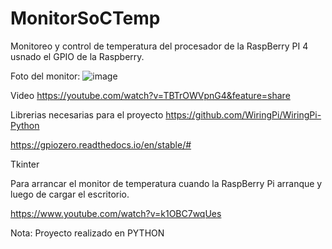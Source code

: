 # MonitorSoCTemp
Monitoreo y control de temperatura del procesador de la RaspBerry PI 4 usnado el GPIO de la Raspberry.

Foto del monitor:
![image](https://github.com/villafapd/MonitorSoCTemp/assets/61601667/9da17747-eb8e-4616-b954-5ca4c39dea9d)


Video
https://youtube.com/watch?v=TBTrOWVpnG4&feature=share

Librerias necesarias para el proyecto
  https://github.com/WiringPi/WiringPi-Python
  
  https://gpiozero.readthedocs.io/en/stable/#
  
  Tkinter 

Para arrancar el monitor de temperatura cuando la RaspBerry Pi arranque y luego de cargar el escritorio.

https://www.youtube.com/watch?v=k1OBC7wqUes


Nota: Proyecto realizado en PYTHON



